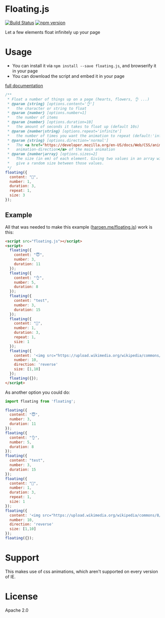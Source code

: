 # Floating.js

[![Build Status](https://travis-ci.org/Haroenv/floating.js.svg?branch=gh-pages)](https://travis-ci.org/Haroenv/floating.js)
[![npm version](https://badge.fury.io/js/floating.js.svg)](https://www.npmjs.com/package/floating.js)

Let a few elements float infinitely up your page

# Usage

* You can install it via `npm install --save floating.js`, and browserify it in your page
* You can download the script and embed it in your page

[full documentation](https://haroen.me/floating.js/doc/)

```js
/**
 * Float a number of things up on a page (hearts, flowers, 👌 ...)
 * @param {string} [options.content='👌']
 *   the character or string to float
 * @param {number} [options.number=1]
 *   the number of items
 * @param {number} [options.duration=10]
 *   the amount of seconds it takes to float up (default 10s)
 * @param {number|string} [options.repeat='infinite']
 *   the number of times you want the animation to repeat (default:'infinite')
 * @param {string} [options.direction='normal']
 *   The <a href="https://developer.mozilla.org/en-US/docs/Web/CSS/animation-direction">
 *   animation-direction</a> of the main animation
 * @param {number|array} [options.sizes=2]
 *   The size (in em) of each element. Giving two values in an array will
 *   give a random size between those values.
 */
floating({
  content: "🙋",
  number: 1,
  duration: 3,
  repeat: 1,
  size: 3
});
```

## Example

All that was needed to make this example ([haroen.me/floating.js](https://haroen.me/floating.js)) work is this:

```html
<script src="floating.js"></script>
<script>
  floating({
    content: "😇",
    number: 3,
    duration: 11
  });
  floating({
    content: "👌",
    number: 5,
    duration: 8
  });
  floating({
    content: "test",
    number: 3,
    duration: 15
  });
  floating({
    content: "🙋",
    number: 1,
    duration: 3,
    repeat: 1,
    size: 1
  });
  floating({
    content: '<img src="https://upload.wikimedia.org/wikipedia/commons/8/84/Weather-snow.svg">',
    number: 10,
    direction: 'reverse'
    size: [1,10]
  });
  floating({});
</script>
```

As another option you could do:

```js
import floating from 'floating';

floating({
  content: "😇",
  number: 3,
  duration: 11
});
floating({
  content: "👌",
  number: 5,
  duration: 8
});
floating({
  content: "test",
  number: 3,
  duration: 15
});
floating({
  content: "🙋",
  number: 1,
  duration: 3,
  repeat: 1,
  size: 1
});
floating({
  content: '<img src="https://upload.wikimedia.org/wikipedia/commons/8/84/Weather-snow.svg">',
  number: 10,
  direction: 'reverse'
  size: [1,10]
});
floating({});
```

# Support

This makes use of css animations, which aren't supported on every version of IE.

# License

Apache 2.0
